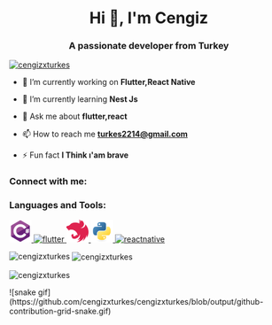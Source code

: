 
<h1 align="center">Hi 👋, I'm Cengiz</h1>
<h3 align="center">A passionate developer from Turkey</h3>


[<script src="https://gist.github.com/SuperQuentin/f0c308153f797038476699309df89261.js"></script>](https://gist.github.com/f0c308153f797038476699309df89261.git)
<p align="left"> <a href="https://github.com/ryo-ma/github-profile-trophy"><img src="https://github-profile-trophy.vercel.app/?username=cengizxturkes" alt="cengizxturkes" /></a> </p>

- 🔭 I’m currently working on **Flutter,React Native**

- 🌱 I’m currently learning **Nest Js**

- 💬 Ask me about **flutter,react**

- 📫 How to reach me **turkes2214@gmail.com**

- ⚡ Fun fact **I Think ı'am brave**

<h3 align="left">Connect with me:</h3>
<p align="left">
</p>

<h3 align="left">Languages and Tools:</h3>
<p align="left"> <a href="https://www.w3schools.com/cs/" target="_blank" rel="noreferrer"> <img src="https://raw.githubusercontent.com/devicons/devicon/master/icons/csharp/csharp-original.svg" alt="csharp" width="40" height="40"/> </a> <a href="https://flutter.dev" target="_blank" rel="noreferrer"> <img src="https://www.vectorlogo.zone/logos/flutterio/flutterio-icon.svg" alt="flutter" width="40" height="40"/> </a> <a href="https://nestjs.com/" target="_blank" rel="noreferrer"> <img src="https://raw.githubusercontent.com/devicons/devicon/master/icons/nestjs/nestjs-plain.svg" alt="nestjs" width="40" height="40"/> </a> <a href="https://www.python.org" target="_blank" rel="noreferrer"> <img src="https://raw.githubusercontent.com/devicons/devicon/master/icons/python/python-original.svg" alt="python" width="40" height="40"/> </a> <a href="https://reactnative.dev/" target="_blank" rel="noreferrer"> <img src="https://reactnative.dev/img/header_logo.svg" alt="reactnative" width="40" height="40"/> </a> </p>

<p><img align="left" src="https://github-readme-stats.vercel.app/api/top-langs?username=cengizxturkes&show_icons=true&locale=en&layout=compact" alt="cengizxturkes" /></p>

<p>&nbsp;<img align="center" src="https://github-readme-stats.vercel.app/api?username=cengizxturkes&show_icons=true&locale=en" alt="cengizxturkes" /></p>

<p><img align="center" src="https://github-readme-streak-stats.herokuapp.com/?user=cengizxturkes&" alt="cengizxturkes" /></p>
![snake gif](https://github.com/cengizxturkes/cengizxturkes/blob/output/github-contribution-grid-snake.gif)
